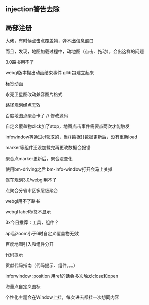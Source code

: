 <!--
 * @Description:   
 * @Author: YangJianFei
 * @Date: 2023-03-14 11:14:25
 * @LastEditTime: 2023-11-17 13:59:29
 * @LastEditors: YangJianFei
 * @FilePath: \@mayerblueblueblue/vue3-baidumap\todo.md
-->
## injection警告去除
## 局部注册

大佬，有时候点击点覆盖物，弹不出信息窗口

而且，发现，地图加载过程中，动地图（点击、拖动），会出这样的问题

3.0路书用不了

webgl版本抛出动画结束事件
gllib包建立起来

标签动画

永亮卫星图改动兼容图片格式

路径规划经点无效

百度地图点聚合卡了 // 修改源码

自定义覆盖物click加了stop，地图点击事件需要点两次才能触发

infowindow等通过el获取的，当{{数据}}数据更新后，没有重新load

marker等组件还没加载完再更改数据会报错

聚合点marker更新后，聚合没变化

使用bm-driving之后 bm-info-window打开会马上关掉

驾车规划3.0/webgl用不了

点聚合分省市区多层级聚合

webgl用不了路书

webgl label标签不显示

3x今日推荐：工具，组件？

api当zoom小于6时自定义覆盖物无效

百度地图引入和组件分开

代码提示

贡献代码指南（代码提示、组件。。。）

inforwindow :position 用ref的话会多次触发close和open

海量点自定义图标

个性化主题会在Window上挂，每次进去都挂一次想同内容